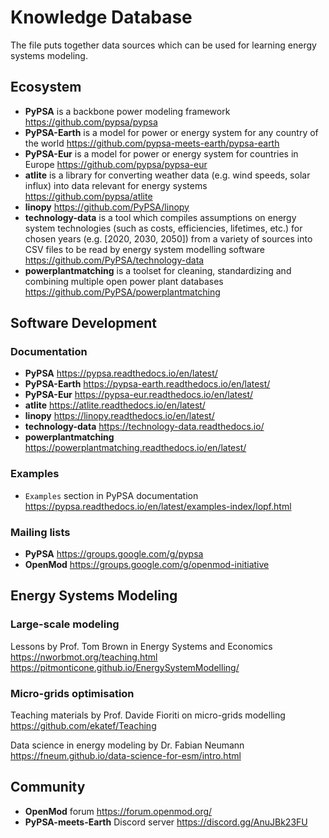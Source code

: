 # Knowledge Database
The file puts together data sources which can be used for learning energy systems modeling.

## Ecosystem
- **PyPSA** is a backbone power modeling framework https://github.com/pypsa/pypsa
- **PyPSA-Earth** is a model for power or energy system for any country of the world https://github.com/pypsa-meets-earth/pypsa-earth
- **PyPSA-Eur** is a model for power or energy system for countries in Europe https://github.com/pypsa/pypsa-eur
- **atlite** is a library for converting weather data (e.g. wind speeds, solar influx) into data relevant for energy systems https://github.com/pypsa/atlite
- **linopy** https://github.com/PyPSA/linopy
- **technology-data** is a tool which compiles assumptions on energy system technologies (such as costs, efficiencies, lifetimes, etc.) for chosen years (e.g. [2020, 2030, 2050]) from a variety of sources into CSV files to be read by energy system modelling software https://github.com/PyPSA/technology-data
- **powerplantmatching**  is a toolset for cleaning, standardizing and combining multiple open power plant databases https://github.com/PyPSA/powerplantmatching

## Software Development
### Documentation
- **PyPSA** https://pypsa.readthedocs.io/en/latest/
- **PyPSA-Earth** https://pypsa-earth.readthedocs.io/en/latest/
- **PyPSA-Eur** https://pypsa-eur.readthedocs.io/en/latest/
- **atlite** https://atlite.readthedocs.io/en/latest/
- **linopy** https://linopy.readthedocs.io/en/latest/
- **technology-data** https://technology-data.readthedocs.io/
- **powerplantmatching** https://powerplantmatching.readthedocs.io/en/latest/

### Examples
- `Examples` section in PyPSA documentation https://pypsa.readthedocs.io/en/latest/examples-index/lopf.html

### Mailing lists
- **PyPSA** https://groups.google.com/g/pypsa
- **OpenMod** https://groups.google.com/g/openmod-initiative

## Energy Systems Modeling
### Large-scale modeling
Lessons by Prof. Tom Brown in Energy Systems and Economics
https://nworbmot.org/teaching.html
https://pitmonticone.github.io/EnergySystemModelling/

### Micro-grids optimisation
Teaching materials by Prof. Davide Fioriti on micro-grids modelling
https://github.com/ekatef/Teaching

Data science in energy modeling by Dr. Fabian Neumann https://fneum.github.io/data-science-for-esm/intro.html

## Community
- **OpenMod** forum https://forum.openmod.org/
- **PyPSA-meets-Earth** Discord server https://discord.gg/AnuJBk23FU
